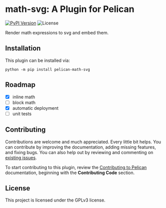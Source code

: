# math-svg: A Plugin for Pelican

[![PyPI Version](https://img.shields.io/pypi/v/pelican-math-svg)](https://pypi.org/project/pelican-math-svg/) ![License](https://img.shields.io/pypi/l/pelican-math-svg?color=blue)

Render math expressions to svg and embed them.

## Installation

This plugin can be installed via:
```shell
python -m pip install pelican-math-svg
```

## Roadmap

- [x] inline math
- [ ] block math
- [x] automatic deployment
- [ ] unit tests

## Contributing

Contributions are welcome and much appreciated. Every little bit helps. You can contribute by improving the documentation, adding missing features, and fixing bugs. You can also help out by reviewing and commenting on [existing issues][].

To start contributing to this plugin, review the [Contributing to Pelican][] documentation, beginning with the **Contributing Code** section.

[existing issues]: https://github.com/f-koehler/pelican-math-svg/issues
[Contributing to Pelican]: https://docs.getpelican.com/en/latest/contribute.html

## License

This project is licensed under the GPLv3 license.
